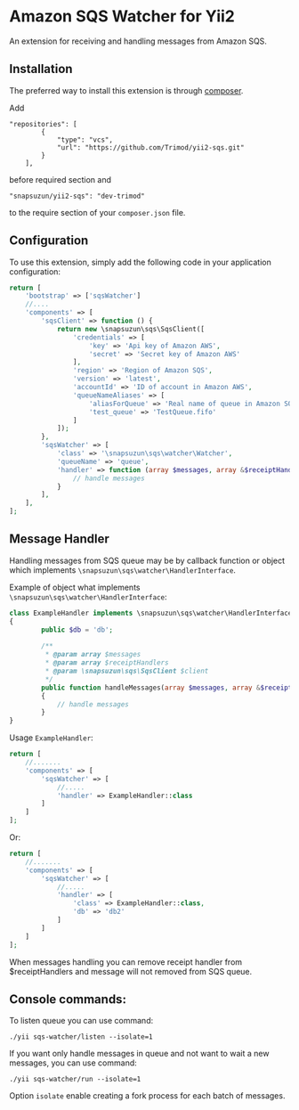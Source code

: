 Amazon SQS Watcher for Yii2
===========================

An extension for receiving and handling messages from Amazon SQS.

Installation
------------

The preferred way to install this extension is through [composer](http://getcomposer.org/download/).

Add 

```
"repositories": [
        {
            "type": "vcs",
            "url": "https://github.com/Trimod/yii2-sqs.git"
        }
    ],
```
before required section and 

```
"snapsuzun/yii2-sqs": "dev-trimod"
```

to the require section of your `composer.json` file.

Configuration
-----------

To use this extension, simply add the following code in your application configuration:

```php
return [
    'bootstrap' => ['sqsWatcher']
    //....
    'components' => [
        'sqsClient' => function () {
            return new \snapsuzun\sqs\SqsClient([
                'credentials' => [
                    'key' => 'Api key of Amazon AWS',
                    'secret' => 'Secret key of Amazon AWS'
                ],
                'region' => 'Region of Amazon SQS',
                'version' => 'latest',
                'accountId' => 'ID of account in Amazon AWS',
                'queueNameAliases' => [
                    'aliasForQueue' => 'Real name of queue in Amazon SQS',
                    'test_queue' => 'TestQueue.fifo'
                ]
            ]);
        },
        'sqsWatcher' => [
            'class' => '\snapsuzun\sqs\watcher\Watcher',
            'queueName' => 'queue',
            'handler' => function (array $messages, array &$receiptHandlers, \snapsuzun\sqs\SqsClient $client) {
                // handle messages                
            }
        ],
    ],
];
```

Message Handler
---------------

Handling messages from SQS queue may be by callback function or object which implements `\snapsuzun\sqs\watcher\HandlerInterface`.

Example of object what implements `\snapsuzun\sqs\watcher\HandlerInterface`:

```php
class ExampleHandler implements \snapsuzun\sqs\watcher\HandlerInterface 
{
        public $db = 'db';
   
        /**
         * @param array $messages
         * @param array $receiptHandlers
         * @param \snapsuzun\sqs\SqsClient $client
         */
        public function handleMessages(array $messages, array &$receiptHandlers, \snapsuzun\sqs\SqsClient $client)
        {
            // handle messages
        }
}
```

Usage `ExampleHandler`:

```php
return [
    //.......
    'components' => [
        'sqsWatcher' => [
            //.....
            'handler' => ExampleHandler::class
        ]
    ]
];
```

Or:

```php
return [
    //.......
    'components' => [
        'sqsWatcher' => [
            //.....
            'handler' => [
                'class' => ExampleHandler::class,
                'db' => 'db2'
            ]
        ]
    ]
];
```

When messages handling you can remove receipt handler from $receiptHandlers and message will not removed from SQS queue.

Console commands:
------

To listen queue you can use command:

```
./yii sqs-watcher/listen --isolate=1
``` 

If you want only handle messages in queue and not want to wait a new messages, you can use command:

```
./yii sqs-watcher/run --isolate=1
```

Option ``isolate`` enable creating a fork process for each batch of messages.